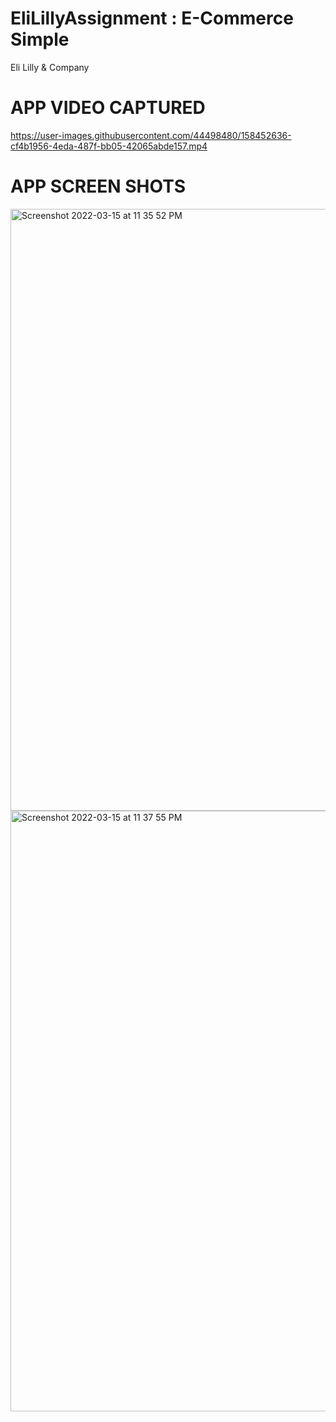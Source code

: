 # EliLillyAssignment : E-Commerce Simple
Eli Lilly & Company

# APP VIDEO CAPTURED

https://user-images.githubusercontent.com/44498480/158452636-cf4b1956-4eda-487f-bb05-42065abde157.mp4


# APP SCREEN SHOTS

<img width="963" alt="Screenshot 2022-03-15 at 11 35 52 PM" src="https://user-images.githubusercontent.com/44498480/158452872-812ed1a4-e15a-42ad-a6cb-6e4351713cb2.png">

<img width="961" alt="Screenshot 2022-03-15 at 11 37 55 PM" src="https://user-images.githubusercontent.com/44498480/158452959-7b67355c-cc89-4a4a-993b-2ffe055a5649.png">






